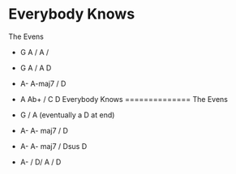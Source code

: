 Everybody Knows
==========
The Evens

- G A / A /
- G A / A D
- A- A-maj7 / D
- A Ab+ / C D
Everybody Knows
==============
The Evens

- G / A  (eventually a D at end)
- A- A- maj7 / D
- A- A- maj7 / Dsus D
- A- / D/ A / D
